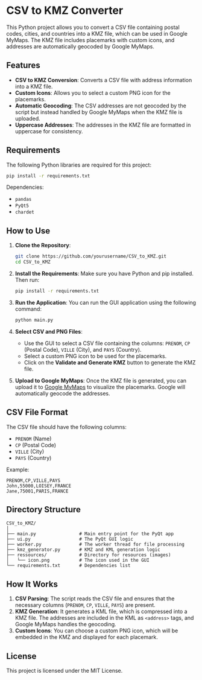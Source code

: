 # CSV to KMZ Converter

This Python project allows you to convert a CSV file containing postal codes, cities, and countries into a KMZ file, which can be used in Google MyMaps. The KMZ file includes placemarks with custom icons, and addresses are automatically geocoded by Google MyMaps.

## Features
- **CSV to KMZ Conversion**: Converts a CSV file with address information into a KMZ file.
- **Custom Icons**: Allows you to select a custom PNG icon for the placemarks.
- **Automatic Geocoding**: The CSV addresses are not geocoded by the script but instead handled by Google MyMaps when the KMZ file is uploaded.
- **Uppercase Addresses**: The addresses in the KMZ file are formatted in uppercase for consistency.

## Requirements

The following Python libraries are required for this project:

```bash
pip install -r requirements.txt
```

Dependencies:

- `pandas`
- `PyQt5`
- `chardet`

## How to Use

1. **Clone the Repository**:
   ```bash
   git clone https://github.com/yourusername/CSV_to_KMZ.git
   cd CSV_to_KMZ
   ```

2. **Install the Requirements**:
   Make sure you have Python and pip installed. Then run:
   ```bash
   pip install -r requirements.txt
   ```

3. **Run the Application**:
   You can run the GUI application using the following command:
   ```bash
   python main.py
   ```

4. **Select CSV and PNG Files**:
   - Use the GUI to select a CSV file containing the columns: `PRENOM`, `CP` (Postal Code), `VILLE` (City), and `PAYS` (Country).
   - Select a custom PNG icon to be used for the placemarks.
   - Click on the **Validate and Generate KMZ** button to generate the KMZ file.

5. **Upload to Google MyMaps**:
   Once the KMZ file is generated, you can upload it to [Google MyMaps](https://www.google.com/mymaps) to visualize the placemarks. Google will automatically geocode the addresses.

## CSV File Format

The CSV file should have the following columns:

- `PRENOM` (Name)
- `CP` (Postal Code)
- `VILLE` (City)
- `PAYS` (Country)

Example:

```csv
PRENOM,CP,VILLE,PAYS
John,55000,LOISEY,FRANCE
Jane,75001,PARIS,FRANCE
```

## Directory Structure

```
CSV_to_KMZ/
│
├── main.py                # Main entry point for the PyQt app
├── ui.py                  # The PyQt GUI logic
├── worker.py              # The worker thread for file processing
├── kmz_generator.py       # KMZ and KML generation logic
├── ressources/            # Directory for resources (images)
│   └── icon.png           # The icon used in the GUI
└── requirements.txt       # Dependencies list
```

## How It Works

1. **CSV Parsing**: The script reads the CSV file and ensures that the necessary columns (`PRENOM`, `CP`, `VILLE`, `PAYS`) are present.
2. **KMZ Generation**: It generates a KML file, which is compressed into a KMZ file. The addresses are included in the KML as `<address>` tags, and Google MyMaps handles the geocoding.
3. **Custom Icons**: You can choose a custom PNG icon, which will be embedded in the KMZ and displayed for each placemark.

## License

This project is licensed under the MIT License.